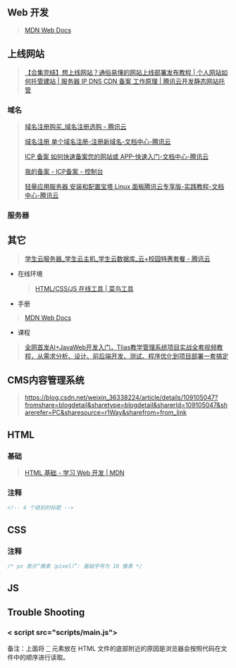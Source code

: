 ## Web 开发

> [MDN Web Docs](https://developer.mozilla.org/zh-CN/)

## 上线网站

> [【合集完结】想上线网站？通俗易懂的网站上线部署发布教程 | 个人网站如何托管建站 | 服务器 IP DNS CDN 备案 工作原理 | 腾讯云开发静态网站托管](https://www.bilibili.com/video/BV18a4y1Y7e9?p=6&vd_source=ec4e4974e1b56ed330afdb6c6ead1501)

### 域名

>  [域名注册购买_域名注册选购 - 腾讯云](https://buy.cloud.tencent.com/domain)
>
>  [域名注册 单个域名注册-注册新域名-文档中心-腾讯云](https://cloud.tencent.com/document/product/242/9595)
>
>  [ICP 备案 如何快速备案您的网站或 APP-快速入门-文档中心-腾讯云](https://cloud.tencent.com/document/product/243/39038)
>
>  [我的备案 - ICP备案 - 控制台](https://console.cloud.tencent.com/beian/manage/material)
>
>  [轻量应用服务器 安装和配置宝塔 Linux 面板腾讯云专享版-实践教程-文档中心-腾讯云](https://cloud.tencent.com/document/product/1207/54078)

### 服务器



## 其它

> [学生云服务器_学生云主机_学生云数据库_云+校园特惠套餐 - 腾讯云](https://cloud.tencent.com/act/campus?fromSource=gwzcw.8476543.8476543.8476543&utm_medium=cpc&utm_id=gwzcw.8476543.8476543.8476543&msclkid=ef5d14ca39621e0f4f4373ab0078c3a7)

* 在线环境

  > [HTML/CSS/JS 在线工具 | 菜鸟工具](https://www.jyshare.com/front-end/61/)

* 手册

> [MDN Web Docs](https://developer.mozilla.org/zh-CN/)

* 课程
> [全网首发AI+JavaWeb开发入门，Tlias教学管理系统项目实战全套视频教程，从需求分析、设计、前后端开发、测试、程序优化到项目部署一套搞定](https://www.bilibili.com/video/BV1yGydYEE3H?p=3&vd_source=ec4e4974e1b56ed330afdb6c6ead1501)

## CMS内容管理系统

>  https://blog.csdn.net/weixin_36338224/article/details/109105047?fromshare=blogdetail&sharetype=blogdetail&sharerId=109105047&sharerefer=PC&sharesource=r1Way&sharefrom=from_link

## HTML

### 基础

> [HTML 基础 - 学习 Web 开发 | MDN](https://developer.mozilla.org/zh-CN/docs/Learn/Getting_started_with_the_web/HTML_basics)

### 注释

```html
<!-- 4 个级别的标题 -->
```

## CSS

### 注释

```css
/* px 表示“像素（pixel）”: 基础字号为 10 像素 */
```

## JS

## Trouble Shooting

### < script src="scripts/main.js"></script>

备注：上面将 [``](https://developer.mozilla.org/zh-CN/docs/Web/HTML/Element/script) 元素放在 HTML 文件的底部附近的原因是浏览器会按照代码在文件中的顺序进行读取。